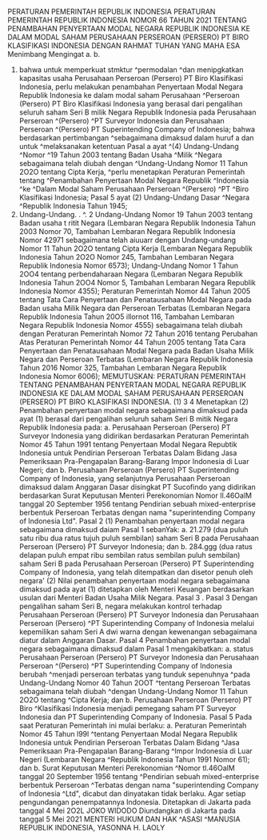  PERATURAN PEMERINTAH REPUBLIK INDONESIA PERATURAN PEMERINTAH REPUBLIK INDONESIA NOMOR 66 TAHUN 2021 TENTANG PENAMBAHAN PENYERTAAN MODAL NEGARA REPUBLIK INDONESIA KE DALAM MODAL SAHAM PERUSAHAAN PERSEROAN (PERSERO) PT BIRO KLASIFIKASI INDONESIA
DENGAN RAHMAT TUHAN YANG MAHA ESA Menimbang Mengingat a.
b.
1. bahwa untuk memperkuat stmktur ^permodalan ^dan menipgkatkan kapasitas usaha Perusahaan Perseroan (Persero) PT Biro Klasifikasi Indonesia, perlu melakukan penambahan Penyertaan Modal Negara Republik Indonesia ke dalam modal saham Perusahaan ^Perseroan (Persero) PT Biro Klasifikasi Indonesia yang berasal dari pengalihan seluruh saham Seri B milik Negara Republik Indonesia pada Perusahaan Perseroan ^(Persero) ^PT Surveyor Indonesia dan Perusahaan Perseroan ^(Persero) PT Superintending Company of Indonesia; bahwa berdasarkan pertimbangan ^sebagaimana dimaksud dalam huruf a dan untuk ^melaksanakan ketentuan Pasal a ayat ^(4) Undang-Undang ^Nomor ^19 Tahun 2003 tentang Badan Usaha ^Milik ^Negara sebagaimana telah diubah dengan ^Undang-Undang Nomor 11 Tahun 2O2O tentang Cipta Kerja, ^perlu menetapkan Peraturan Pemerintah tentang ^Penambahan Penyertaan Modal Negara Republik ^Indonesia ^ke ^Dalam Modal Saham Perusahaan Perseroan ^(Persero) ^PT ^Biro Klasifikasi Indonesia; Pasal 5 ayat (2) Undang-Undang Dasar ^Negara ^Republik Indonesia Tahun 1945;
2. Undang-Undang. . ^. 2 Undang-Undang Nomor 19 Tahun 2003 tentang Badan usaha t ritit Negara (Lembaran Negara Republik Indonesia Tahun 2003 Nomor 70, Tambahan Lembaran Negara Republik Indonesia Nomor 42971 sebagaimana telah aiuuarr dengan Undang-undang Nomor 11 Tahun 2O2O tentang Cipta Kerja (Lembaran Negara Republik Indonesia Tahun 2O2O Nomor 245, Tambahan Lembaran Negara Republik Indonesia Nomor 6573); Undang-Undang Nomor 1 Tahun 2OO4 tentang perbendaharaan Negara (Lembaran Negara Republik Indonesia Tahun 2OO4 Nomor 5, Tambahan Lembaran Negara Republik Indonesia Nomor 4355); Peraturan Pemerintah Nomor 44 Tahun 2005 tentang Tata Cara Penyertaan dan Penatausahaan Modal Negara pada Badan usaha Milik Negara dan Perseroan Terbatas (Lembaran Negara Republik Indonesia Tahun 20O5 illornot 116, Tambahan Lembaran Negara Republik Indonesia Nomor 4555) sebagaimana telah diubah dengan Peraturan Pemerintah Nomor 72 Tahun 2016 tentang Perubahan Atas Peraturan Pemerintah Nomor 44 Tahun 2005 tentang Tata Cara Penyertaan dan Penatausahaan Modal Negara pada Badan Usaha Milik Negara dan Perseroan Terbatas (Lembaran Negara Republik Indonesia Tahun 2016 Nomor 325, Tambahan Lembaran Negara Republik Indonesia Nomor 6006);
MEMUTUSKAN:
 PERATURAN PEMERINTAH TENTANG PENAMBAHAN PENYERTAAN MODAL NEGARA REPUBLIK INDONESIA KE DALAM MODAL SAHAM PERUSAHAAN PERSEROAN (PERSERO) PT BIRO KLASIFIKASI INDONESIA.
(1) 3 4 Menetapkan (2) Penambahan penyertaan modal negara sebagaimana dimaksud pada ayat (1) berasal dari pengalihan seluruh saham Seri B mitik Negara Republik Indonesia pada:
a. Perusahaan Perseroan (Persero) PT Surveyor Indonesia yang didirikan berdasarkan Peraturan Pemerintah Nomor 45 Tahun 1991 tentang Penyertaan Modal Negara Repubtik Indonesia untuk Pendirian Perseroan Terbatas Dalam Bidang Jasa Pemeriksaan Pra-Pengapalan Barang-Barang Impor Indonesia di Luar Negeri; dan
b. Perusahaan Perseroan (Persero) PT Superintending Company of Indonesia, yang selanjutnya Perusahaan Perseroan dimaksud dalam Anggaran Dasar disingkat PT Sucofindo yang didirikan berdasarkan Surat Keputusan Menteri Perekonomian Nomor Il.46OalM tanggal 20 September 1956 tentang Pendirian sebuah mixed-enterprise berbentuk Perseroan Terbatas dengan nama "superintending Company of Indonesia Ltd". Pasal 2 (1) Penambahan penyertaan modal negara sebagaimana dimaksud daiam Pasal 1 sebanYak:
a. 21.279 (dua puluh satu ribu dua ratus tujuh puluh sembilan) saham Seri B pada Perusahaan Perseroan (Persero) PT Surveyor Indonesia; dan
b. 284.ggg (dua ratus delapan puluh empat ribu sembilan ratus sembilan puluh sembilan) saham Seri B pada Perusahaan Perseroan (Persero) PT Superintending Company of Indonesia, yang telah ditempatkan dan disetor penuh oleh negara' (2) Nilai penambahan penyertaan modal negara sebagaimana dimaksud pada ayat (1) ditetapkan oleh Menteri Keuangan berdasarkan usulan dari Menteri Badan Usaha Milik Negara. Pasal 3 .
Pasal 3
Dengan pengalihan saham Seri B, negara melakukan kontrol terhadap Perusahaan Perseroan (Persero) PT Surveyor Indonesia dan Perusahaan Perseroan (Persero) ^PT Superintending Company of Indonesia melalui kepemilikan saham Seri A dwi warna dengan kewenangan sebagaimana diatur dalam Anggaran Dasar. Pasal 4 Penambahan penyertaan modal negara sebagaimana dimaksud dalam Pasal 1 mengakibatkan:
a. status Perusahaan Perseroan (Persero) PT Surveyor Indonesia dan Perusahaan Perseroan ^(Persero) ^PT Superintending Company of Indonesia berubah ^menjadi perseroan terbatas yang tunduk sepenuhnya ^pada Undang-Undang Nomor 40 Tahun 2OOT ^tentang Perseroan Terbatas sebagaimana telah diubah ^dengan Undang-Undang Nomor 11 Tahun 2O2O tentang ^Cipta Kerja; dan
b. Perusahaan Perseroan (Persero) PT Biro ^Klasifikasi Indonesia menjadi pemegang saham PT Surveyor Indonesia dan PT Superintending Company of Indonesia.
Pasal 5
Pada saat Peraturan Pemerintah ini mulai berlaku:
a. Peraturan Pemerintah Nomor 45 Tahun l99l ^tentang Penyertaan Modal Negara Republik Indonesia untuk Pendirian Perseroan Terbatas Dalam Bidang ^Jasa Pemeriksaan Pra-Pengapalan Barang-Barang ^Impor Indonesia di Luar Negeri (Lembaran Negara ^Republik Indonesia Tahun 1991 Nomor 61); dan
b. Surat Keputusan Menteri Perekonomian ^Nomor tl.46OalM tanggal 20 September 1956 tentang ^Pendirian sebuah mixed-enterprise berbentuk Perseroan ^Terbatas dengan nama "superintending Company of Indonesia ^Ltd", dicabut dan dinyatakan tidak berlaku. Agar setiap pengundangan penempatannya Indonesia. Ditetapkan di Jakarta pada tanggal 4 Mei 2O2L JOKO WIDODO Diundangkan di Jakarta pada tanggal 5 Mei 2021 MENTERI HUKUM DAN HAK ^ASASI ^MANUSIA REPUBLIK INDONESIA, YASONNA H. LAOLY